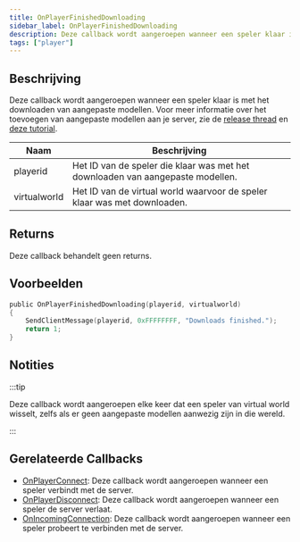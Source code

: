 ```yaml
---
title: OnPlayerFinishedDownloading
sidebar_label: OnPlayerFinishedDownloading
description: Deze callback wordt aangeroepen wanneer een speler klaar is met het downloaden van aangepaste modellen.
tags: ["player"]
---
```


<VersionWarn name='callback' version='SA-MP 0.3.DL R1' />

## Beschrijving

Deze callback wordt aangeroepen wanneer een speler klaar is met het downloaden van aangepaste modellen. Voor meer informatie over het toevoegen van aangepaste modellen aan je server, zie de [release thread](https://sampforum.blast.hk/showthread.php?tid=644105) en [deze tutorial](https://sampforum.blast.hk/showthread.php?tid=644123).

| Naam         | Beschrijving                                                                    |
| ------------ | ------------------------------------------------------------------------------ |
| playerid     | Het ID van de speler die klaar was met het downloaden van aangepaste modellen. |
| virtualworld | Het ID van de virtual world waarvoor de speler klaar was met downloaden.       |

## Returns

Deze callback behandelt geen returns.

## Voorbeelden

```c
public OnPlayerFinishedDownloading(playerid, virtualworld)
{
    SendClientMessage(playerid, 0xFFFFFFFF, "Downloads finished.");
    return 1;
}
```

## Notities

:::tip

Deze callback wordt aangeroepen elke keer dat een speler van virtual world wisselt, zelfs als er geen aangepaste modellen aanwezig zijn in die wereld.

:::

## Gerelateerde Callbacks

- [OnPlayerConnect](OnPlayerConnect): Deze callback wordt aangeroepen wanneer een speler verbindt met de server.
- [OnPlayerDisconnect](OnPlayerDisconnect): Deze callback wordt aangeroepen wanneer een speler de server verlaat.
- [OnIncomingConnection](OnIncomingConnection): Deze callback wordt aangeroepen wanneer een speler probeert te verbinden met de server.
